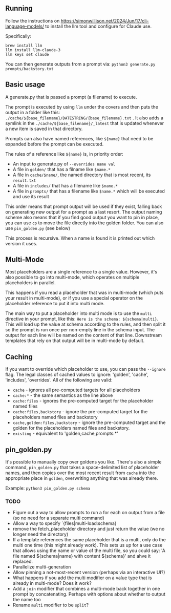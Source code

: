 ## Running

Follow the instructions on https://simonwillison.net/2024/Jun/17/cli-language-models/ to install the llm tool and configure for Claude use.

Specifically:

```
brew install llm
llm install llm-claude-3
llm keys set claude
```

You can then generate outputs from a prompt via: `python3 generate.py prompts/backstory.txt`

## Basic usage

A generate.py that is passed a prompt (a filename) to execute.

The prompt is executed by using `llm` under the covers and then puts the output in a folder like this: `./cache/${base_filename}/DATESTRING/{base_filename}.txt` . It also adds a symlink in the `./cache/${base_filename}/_latest` that is updated whenever a new item is saved in that directory.

Prompts can also have named references, like `${name}` that need to be expanded before the prompt can be executed.

The rules of a reference like `${name}` is, in priority order:
- An input to generate.py of `--overrides name val`
- A file in `golden/` that has a filname like `$name.*`
- A file in `cache/$name/`, the named directory that is most recent, its `result.txt`
- A file in `includes/` that has a filename like `$name.*`
- A file in `prompts/` that has a filename like `$name.*` which will be executed and use its result

This order means that prompt output will be used if they exist, falling back on generating new output for a prompt as a last resort. The output naming scheme also means that if you find good output you want to pin in place, you can use `cp` to move the file directly into the golden folder. You can also use `pin_golden.py` (see below)

This process is recursive. When a name is found it is printed out which version it uses.

## Multi-Mode

Most placeholders are a single reference to a single value. However, it's also possible to go into multi-mode, which operates on multiple placeholders in parallel.

This happens if you read a placeholder that was in multi-mode (which puts your result in multi-mode), or if you use a special operator on the placeholder reference to put it into multi mode.

The main way to put a placeholder into multi mode is to use the `multi` directive in your prompt, like this: `Here is the schema: ${schema|multi}`. This will load up the value at schema according to the rules, and then split it so the prompt is run once per non-empty line in the schema input. The output for each line will be named on the content of that line. Downstream templates that rely on that output will be in multi-mode by default.

## Caching

If you want to override which placeholder to use, you can pass the `--ignore` flag. The legal classes of cached values to ignore: 'golden', 'cache', 'includes', 'overrides'. All of the following are valid:
- `cache` - ignores all pre-computed targets for all placeholders
- `cache:*` - the same semantics as the line above
- `cache:files` - ignores the pre-computed target for the placeholder named files
- `cache:files,backstory` - ignore the pre-computed target for the placeholders named files and backstory
- `cache,golden:files,backstory` - ignore the pre-computed target and the golden for the placeholders named files and backstory.
- `existing` - equivalent to 'golden,cache,prompts:*'

## pin_golden.py

It's possible to manually copy over goldens you like. There's also a simple command, `pin_golden.py` that takes a space-delimited list of placeholder names, and then copies over the most recent result from `cache` into the appropriate place in `golden`, overwriting anything that was already there.

Example: `python3 pin_golden.py schema`

### TODO
- Figure out a way to allow prompts to run a for each on output from a file (so no need for a separate multi command)
- Allow a way to specify `{files|multi-load:schema}
- remove the fetch_placeholder directory and just return the value (we no longer need the directory)
- If a template references the same placeholder that is a multi, only do the multi one time (this might already work). This sets us up for a use case that allows using the name or value of the multi file, so you could say: 'A file named ${schema|name} with content ${schema}' and ahve it replaced.
- Parallelize multi-generation
- Allow pinning a not-most-recent version (perhaps via an interactive UI?)
- What happens if you add the multi modifier on a value type that is already in multi-mode? Does it work?
- Add a `join` modifier that combines a multi-mode back together in one prompt by concatenating. Perhaps with options about whether to output the name too
- Rename `multi` modifier to be `split`?